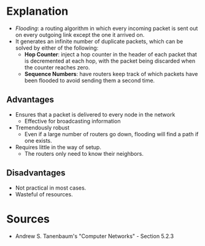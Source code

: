 # Explanation
- *Flooding*: a routing algorithm in which every incoming packet is sent out on every outgoing link except the one it arrived on.
- It generates an infinite number of duplicate packets, which can be solved by either of the following:
	- **Hop Counter**: inject a hop counter in the header of each packet that is decremented at each hop, with the packet being discarded when the counter reaches zero.
	- **Sequence Numbers**: have routers keep track of which packets have been flooded to avoid sending them a second time.

## Advantages
- Ensures that a packet is delivered to every node in the network
	- Effective for broadcasting information
- Tremendously robust
	- Even if a large number of routers go down, flooding will find a path if one exists.
- Requires little in the way of setup.
	- The routers only need to know their neighbors.

## Disadvantages
- Not practical in most cases.
- Wasteful of resources.

# Sources
- Andrew S. Tanenbaum's "Computer Networks" - Section 5.2.3